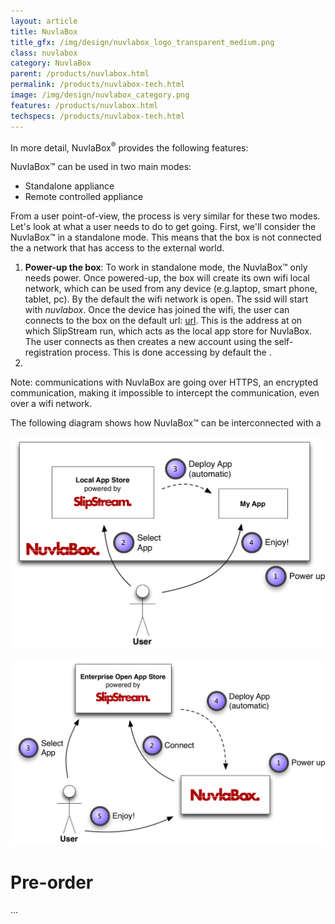 ```yaml
---
layout: article
title: NuvlaBox
title_gfx: /img/design/nuvlabox_logo_transparent_medium.png
class: nuvlabox
category: NuvlaBox
parent: /products/nuvlabox.html
permalink: /products/nuvlabox-tech.html
image: /img/design/nuvlabox_category.png
features: /products/nuvlabox.html
techspecs: /products/nuvlabox-tech.html
---
```


In more detail, NuvlaBox<sup>®</sup> provides the following features: 

NuvlaBox™ can be used in two main modes:

* Standalone appliance
* Remote controlled appliance

From a user point-of-view, the process is very similar for these two modes. Let's look at what a user needs to do to get going. First, we'll consider the NuvlaBox™ in a standalone mode. This means that the box is not connected the a network that has access to the external world. 

1. **Power-up the box**: To work in standalone mode, the NuvlaBox™ only needs power. Once powered-up, the box will create its own wifi local network, which can be used from any device (e.g.laptop, smart phone, tablet, pc). By the default the wifi network is open. The ssid will start with *nuvlabox*. Once the device has joined the wifi, the user can connects to the box on the default url: [url](https://172.0.0.1). This is the address at on which SlipStream run, which acts as the local app store for NuvlaBox. The user connects as   then creates a new account using the self-registration process. This is done accessing by default the .
2. 

Note: communications with NuvlaBox are going over HTTPS, an encrypted communication, making it impossible to intercept the communication, even over a wifi network.

The following diagram shows how NuvlaBox™ can be interconnected with a 

<p align="center">
    <img src="/img/content/nuvlabox/nuvlabox-local.png" alt="NuvlaBox standalone" width="700" />
</p>

<p align="center">
    <img src="/img/content/nuvlabox/nuvlabox-remote.png" alt="NuvlaBox remotely connected" width="700" />
</p>


Pre-order
======



...

